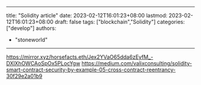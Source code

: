
---
title: "Solidity article"
date: 2023-02-12T16:01:23+08:00
lastmod: 2023-02-12T16:01:23+08:00
draft: false
tags: ["blockchain","Solidity"]
categories: ["develop"]
authors: 
- "stoneworld"
---

https://mirror.xyz/horsefacts.eth/Jex2YVaO65dda6zEyfM_-DXlXhOWCAoSpOx5PLocYgw
https://medium.com/valixconsulting/solidity-smart-contract-security-by-example-05-cross-contract-reentrancy-30f29e2a01b9